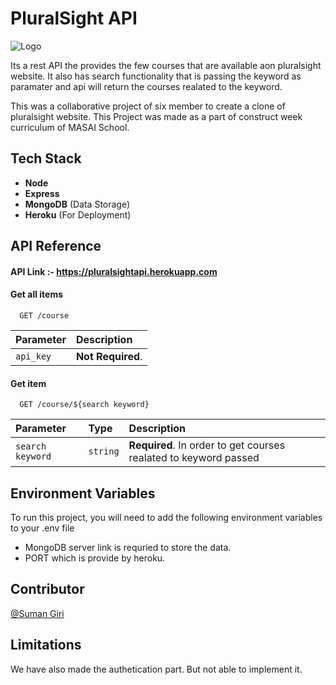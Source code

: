 # PluralSight API


![Logo](https://www.pluralsight.com/content/dam/pluralsight/newsroom/brand-assets/logos/PS_logo_F-01.png)


Its a rest API the provides the few courses that are available aon pluralsight website. It also has search functionality that is passing the keyword as paramater and api will return the courses realated to the keyword.

This was a collaborative project of six member to create a clone of pluralsight website. This Project was made as a part of construct week curriculum of MASAI School.




## Tech Stack

-  **Node**
-  **Express**
-  **MongoDB** (Data Storage)
-  **Heroku** (For Deployment)



## API Reference

#### API Link :- https://pluralsightapi.herokuapp.com

#### Get all items

```https
  GET /course
```

| Parameter | Description                |
| :-------- | :------------------------- |
| `api_key` | **Not Required**. |

#### Get item

```http
  GET /course/${search keyword}
```

| Parameter | Type     | Description                       |
| :-------- | :------- | :-------------------------------- |
| `search keyword`      | `string` | **Required**. In order to get courses realated to keyword passed |




## Environment Variables

To run this project, you will need to add the following environment variables to your .env file

- MongoDB server link is requried to store the data. 
- PORT which is provide by heroku. 

## Contributor

[@Suman Giri](https://github.com/SumanJK)


## Limitations

We have also made the authetication part. But not able to implement it.

